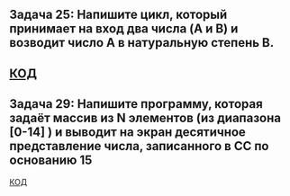 ## Задача 25: Напишите цикл, который принимает на вход два числа (A и B) и возводит число A в натуральную степень B.
## [КОД](Ex_01_exponentiation/Program.cs)

## Задача 29: Напишите программу, которая задаёт массив из N элементов (из диапазона [0-14] ) и выводит на экран десятичное представление числа, записанного в СС по основанию 15
[КОД](Ex_03_Array/Program.cs)